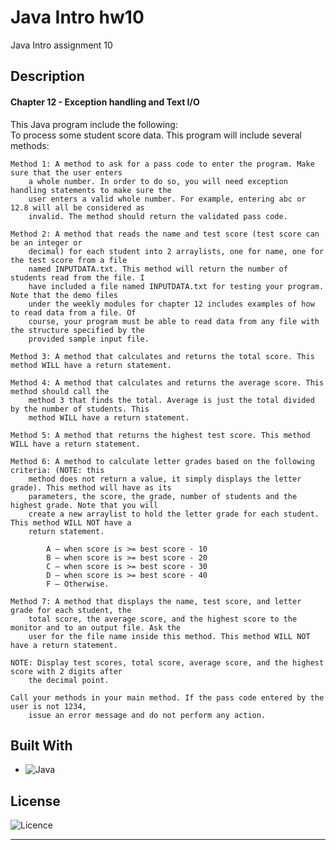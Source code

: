 # Java Intro hw10

Java Intro assignment 10

## Description

#### Chapter 12 - Exception handling and Text I/O

This Java program include the following:
<br> To process some student score data. This program will include several methods:

    Method 1: A method to ask for a pass code to enter the program. Make sure that the user enters
        a whole number. In order to do so, you will need exception handling statements to make sure the
        user enters a valid whole number. For example, entering abc or 12.8 will all be considered as
        invalid. The method should return the validated pass code.

    Method 2: A method that reads the name and test score (test score can be an integer or
        decimal) for each student into 2 arraylists, one for name, one for the test score from a file
        named INPUTDATA.txt. This method will return the number of students read from the file. I
        have included a file named INPUTDATA.txt for testing your program. Note that the demo files
        under the weekly modules for chapter 12 includes examples of how to read data from a file. Of
        course, your program must be able to read data from any file with the structure specified by the
        provided sample input file.

    Method 3: A method that calculates and returns the total score. This method WILL have a return statement.

    Method 4: A method that calculates and returns the average score. This method should call the
        method 3 that finds the total. Average is just the total divided by the number of students. This
        method WILL have a return statement.

    Method 5: A method that returns the highest test score. This method WILL have a return statement.

    Method 6: A method to calculate letter grades based on the following criteria: (NOTE: this
        method does not return a value, it simply displays the letter grade). This method will have as its
        parameters, the score, the grade, number of students and the highest grade. Note that you will
        create a new arraylist to hold the letter grade for each student. This method WILL NOT have a
        return statement.

            A – when score is >= best score - 10
            B – when score is >= best score - 20
            C – when score is >= best score - 30
            D – when score is >= best score - 40
            F – Otherwise.

    Method 7: A method that displays the name, test score, and letter grade for each student, the
        total score, the average score, and the highest score to the monitor and to an output file. Ask the
        user for the file name inside this method. This method WILL NOT have a return statement.

    NOTE: Display test scores, total score, average score, and the highest score with 2 digits after
        the decimal point.

    Call your methods in your main method. If the pass code entered by the user is not 1234,
        issue an error message and do not perform any action.


## Built With

* ![Java](https://img.shields.io/badge/java-%23ED8B00.svg?style=for-the-badge&logo=openjdk&logoColor=white)

## License

![Licence](https://img.shields.io/github/license/Ileriayo/markdown-badges?style=for-the-badge)
<hr>